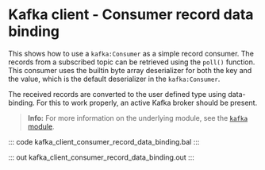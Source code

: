 # Kafka client - Consumer record data binding

This shows how to use a `kafka:Consumer` as a simple record consumer. The records from a subscribed topic can be retrieved using the `poll()` function. This consumer uses the builtin byte array deserializer for both the key and the value, which is the default deserializer in the `kafka:Consumer`.

The received records are converted to the user defined type using data-binding. For this to work properly, an active Kafka broker should be present.

>**Info:** For more information on the underlying module,  see the [`kafka` module](https://lib.ballerina.io/ballerinax/kafka/latest).

::: code kafka_client_consumer_record_data_binding.bal :::

::: out kafka_client_consumer_record_data_binding.out :::
